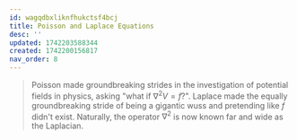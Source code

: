 ```yaml
---
id: wagqdbxliknfhukctsf4bcj
title: Poisson and Laplace Equations
desc: ''
updated: 1742203588344
created: 1742200156817
nav_order: 8
---
```


> Poisson made groundbreaking strides in the investigation of potential fields in physics, asking "what if $\nabla^2 V = f$?". Laplace made the equally groundbreaking stride of being a gigantic wuss and pretending like $f$ didn't exist. Naturally, the operator $\nabla^2$ is now known far and wide as the Laplacian. 



